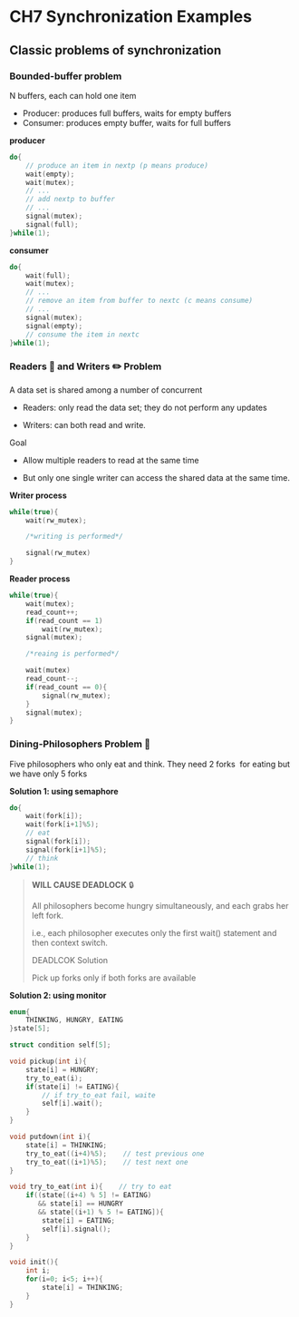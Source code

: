 # CH7 Synchronization Examples

## Classic problems of synchronization

### Bounded-buffer problem

N buffers, each can hold one item

+ Producer: produces full buffers, waits for empty buffers
+ Consumer: produces empty buffer, waits for full buffers

**producer**

```c
do{
    // produce an item in nextp (p means produce)
    wait(empty);
    wait(mutex);
    // ...
    // add nextp to buffer
    // ...
    signal(mutex);
    signal(full);
}while(1);
```

**consumer**

```c
do{
    wait(full);
    wait(mutex);
    // ...
    // remove an item from buffer to nextc (c means consume)
    // ...
    signal(mutex);
    signal(empty);
    // consume the item in nextc
}while(1);
```

### Readers :eyes: and Writers :pencil2: Problem

A data set is shared among a number of concurrent

+ Readers: only read the data set; they do not perform any updates

+ Writers: can both read and write.

Goal

+ Allow multiple readers to read at the same time

+ But only one single writer can access the shared data at the same time.

**Writer process**

```c
while(true){
    wait(rw_mutex);

    /*writing is performed*/

    signal(rw_mutex)
}
```

**Reader process**

```c
while(true){
    wait(mutex);
    read_count++;
    if(read_count == 1)
        wait(rw_mutex);
    signal(mutex);

    /*reaing is performed*/

    wait(mutex)
    read_count--;
    if(read_count == 0){
        signal(rw_mutex);
    }
    signal(mutex);
}
```

### Dining-Philosophers Problem :fork_and_knife:

Five philosophers who only eat and think. They need 2 forks ​ for eating but we have only 5 forks

**Solution 1: using semaphore**

```c
do{
    wait(fork[i]);
    wait(fork[i+1]%5);
    // eat
    signal(fork[i]);
    signal(fork[i+1]%5);
    // think
}while(1);
```

> **WILL CAUSE DEADLOCK** :lock:
> 
> All philosophers become hungry simultaneously, and each grabs her left fork.
> 
> i.e., each philosopher executes only the first wait() statement and then context switch.
> 
> DEADLCOK Solution
> 
> Pick up forks only if both forks are available

**Solution 2: using monitor**

```c
enum{
    THINKING, HUNGRY, EATING
}state[5];

struct condition self[5];

void pickup(int i){
    state[i] = HUNGRY;
    try_to_eat(i);
    if(state[i] != EATING){
        // if try_to_eat fail, waite
        self[i].wait();
    }
}

void putdown(int i){
    state[i] = THINKING;
    try_to_eat((i+4)%5);    // test previous one
    try_to_eat((i+1)%5);    // test next one
}

void try_to_eat(int i){    // try to eat
    if((state[(i+4) % 5] != EATING) 
       && state[i] == HUNGRY
       && state[(i+1) % 5 != EATING]){
        state[i] = EATING;
        self[i].signal();
    }
}

void init(){
    int i;
    for(i=0; i<5; i++){
        state[i] = THINKING;
    }
}
```

